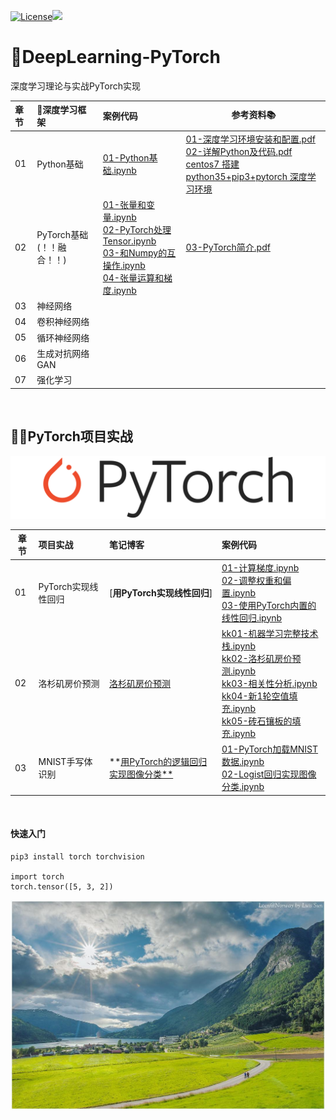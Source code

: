 [![License](https://img.shields.io/badge/license-MIT-blue.svg)](LICENSE)<a href="https://www.jianshu.com/u/4dc749fdfbb7"><img src="https://img.shields.io/badge/%E7%AE%80%E4%B9%A6-@geekAppke-b561fe.svg?style=flat&colorA=ed6f59"></a>

# 🚀DeepLearning-PyTorch
深度学习理论与实战PyTorch实现

| 章节 | 🎉深度学习框架 | 案例代码 | 参考资料📚 |
| :--- | :--------------  | :----------------------------------------------------------- |---|
| 01   | Python基础            | [01-Python基础.ipynb](ch01-Python基础/01-Python基础.ipynb) | [01-深度学习环境安装和配置.pdf](ch08-参考资料/01-深度学习环境安装和配置.pdf)<br>[02-详解Python及代码.pdf](ch08-参考资料/02-详解Python及代码.pdf)<br/>[centos7 搭建 python35+pip3+pytorch 深度学习环境](https://blog.csdn.net/huangfei711/article/details/78722915) |
| 02   | PyTorch基础(！！融合！！)   | [01-张量和变量.ipynb](ch02-PyTorch基础/01-张量和变量.ipynb)<br>[02-PyTorch处理Tensor.ipynb](ch02-PyTorch基础/02-PyTorch处理Tensor.ipynb)<br/>[03-和Numpy的互操作.ipynb](ch02-PyTorch基础/03-和Numpy的互操作.ipynb)<br/>[04-张量运算和梯度.ipynb](ch02-PyTorch基础/04-张量运算和梯度.ipynb) |[03-PyTorch简介.pdf](ch08-参考资料/03-PyTorch简介.pdf)|
| 03   | 神经网络 |       ||
| 04   | 卷积神经网络        | ||
| 05   | 循环神经网络        | ||
| 06   | 生成对抗网络GAN    | ||
| 07   | 强化学习        |     ||

<br>

## 🚵‍♂️PyTorch项目实战

![](images/pytorch-logo.png)

| 章节 | 项目实战     | 笔记博客                                | 案例代码                                                     |
| ---- | :------------------- | :-------------------------------------- | :----------------------------------------------------------- |
| 01   | PyTorch实现线性回归  | [**用PyTorch实现线性回归**]             | [01-计算梯度.ipynb](ex01-线性回归/01-计算梯度.ipynb)<br>[02-调整权重和偏置.ipynb](ex01-线性回归/02-调整权重和偏置.ipynb)<br/>[03-使用PyTorch内置的线性回归.ipynb](ex01-线性回归/03-使用PyTorch内置的线性回归.ipynb)<br/> |
|02 |洛杉矶房价预测|[洛杉矶房价预测](https://www.jianshu.com/p/9de54d5d70d5)|[kk01-机器学习完整技术栈.ipynb](ex02-房价预测/kk01-机器学习完整技术栈.ipynb)<br/>[kk02-洛杉矶房价预测.ipynb](ex02-房价预测/kk02-洛杉矶房价预测.ipynb)<br/>[kk03-相关性分析.ipynb](ex02-房价预测/kk03-相关性分析.ipynb)<br/>[kk04-新1轮空值填充.ipynb](ex02-房价预测/kk04-新1轮空值填充.ipynb)<br/>[kk05-砖石镶板的填充.ipynb](ex02-房价预测/kk05-砖石镶板的填充.ipynb)<br/>|
| 03   | MNIST手写体识别 | **[用PyTorch的逻辑回归实现图像分类**]() | [01-PyTorch加载MNIST数据.ipynb](ex03-手写体识别/01-PyTorch加载MNIST数据.ipynb)<br/>[02-Logist回归实现图像分类.ipynb](ex03-手写体识别/02-Logist回归实现图像分类.ipynb)<br/> |

<br>

#### 快速入门

```
pip3 install torch torchvision

import torch
torch.tensor([5, 3, 2])
```

<p align='center'>
<img src='images/surface.jpg'>
</p>

